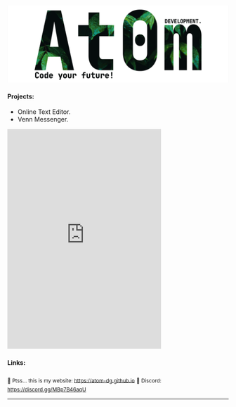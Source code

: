 ![banner](https://github.com/atom-dg/.github/blob/main/_banner.png) 

#### Projects:
 * Online Text Editor.
 * Venn Messenger.

<iframe src="https://discordapp.com/widget?id=1038468789773283358&theme=dark" width="350" height="500" allowtransparency="true" frameborder="0" sandbox="allow-popups allow-popups-to-escape-sandbox allow-same-origin allow-scripts"></iframe>

#### Links:
<sub>🤫 Ptss... this is my website: https://atom-dg.github.io</sub>
<sub>📢 Discord: https://discord.gg/MBp7B46aqU</sub>

---
